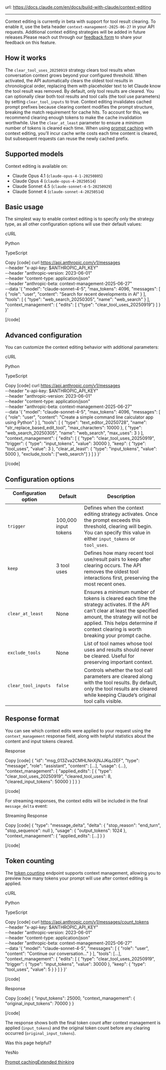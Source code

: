 url: https://docs.claude.com/en/docs/build-with-claude/context-editing

---

Context editing is currently in beta with support for tool result clearing. To enable it, use the beta header `context-management-2025-06-27` in your API requests. Additional context editing strategies will be added in future releases.Please reach out through our [feedback form](https://forms.gle/YXC2EKGMhjN1c4L88) to share your feedback on this feature.

## How it works

The `clear_tool_uses_20250919` strategy clears tool results when conversation context grows beyond your configured threshold. When activated, the API automatically clears the oldest tool results in chronological order, replacing them with placeholder text to let Claude know the tool result was removed. By default, only tool results are cleared. You can optionally clear both tool results and tool calls \(the tool use parameters\) by setting `clear_tool_inputs` to true. Context editing invalidates cached prompt prefixes because clearing content modifies the prompt structure, breaking the match requirement for cache hits. To account for this, we recommend clearing enough tokens to make the cache invalidation worthwhile. Use the `clear_at_least` parameter to ensure a minimum number of tokens is cleared each time. When using [prompt caching](/en/docs/build-with-claude/prompt-caching) with context editing, you’ll incur cache write costs each time content is cleared, but subsequent requests can reuse the newly cached prefix.

## Supported models

Context editing is available on:

  * Claude Opus 4.1 \(`claude-opus-4-1-20250805`\)
  * Claude Opus 4 \(`claude-opus-4-20250514`\)
  * Claude Sonnet 4.5 \(`claude-sonnet-4-5-20250929`\)
  * Claude Sonnet 4 \(`claude-sonnet-4-20250514`\)

## Basic usage

The simplest way to enable context editing is to specify only the strategy type, as all other configuration options will use their default values:

cURL

Python

TypeScript

Copy
[code]
    curl https://api.anthropic.com/v1/messages \
        --header "x-api-key: $ANTHROPIC_API_KEY" \
        --header "anthropic-version: 2023-06-01" \
        --header "content-type: application/json" \
        --header "anthropic-beta: context-management-2025-06-27" \
        --data '{
            "model": "claude-sonnet-4-5",
            "max_tokens": 4096,
            "messages": [
                {
                    "role": "user",
                    "content": "Search for recent developments in AI"
                }
            ],
            "tools": [
                {
                    "type": "web_search_20250305",
                    "name": "web_search"
                }
            ],
            "context_management": {
                "edits": [
                    {"type": "clear_tool_uses_20250919"}
                ]
            }
        }'

[/code]

## Advanced configuration

You can customize the context editing behavior with additional parameters:

cURL

Python

TypeScript

Copy
[code]
    curl https://api.anthropic.com/v1/messages \
        --header "x-api-key: $ANTHROPIC_API_KEY" \
        --header "anthropic-version: 2023-06-01" \
        --header "content-type: application/json" \
        --header "anthropic-beta: context-management-2025-06-27" \
        --data '{
            "model": "claude-sonnet-4-5",
            "max_tokens": 4096,
            "messages": [
                {
                    "role": "user",
                    "content": "Create a simple command line calculator app using Python"
                }
            ],
            "tools": [
                {
                    "type": "text_editor_20250728",
                    "name": "str_replace_based_edit_tool",
                    "max_characters": 10000
                },
                {
                    "type": "web_search_20250305",
                    "name": "web_search",
                    "max_uses": 3
                }
            ],
            "context_management": {
                "edits": [
                    {
                        "type": "clear_tool_uses_20250919",
                        "trigger": {
                            "type": "input_tokens",
                            "value": 30000
                        },
                        "keep": {
                            "type": "tool_uses",
                            "value": 3
                        },
                        "clear_at_least": {
                            "type": "input_tokens",
                            "value": 5000
                        },
                        "exclude_tools": ["web_search"]
                    }
                ]
            }
        }'

[/code]

## Configuration options

Configuration option| Default| Description
---|---|---
`trigger`| 100,000 input tokens| Defines when the context editing strategy activates. Once the prompt exceeds this threshold, clearing will begin. You can specify this value in either `input_tokens` or `tool_uses`.
`keep`| 3 tool uses| Defines how many recent tool use/result pairs to keep after clearing occurs. The API removes the oldest tool interactions first, preserving the most recent ones.
`clear_at_least`| None| Ensures a minimum number of tokens is cleared each time the strategy activates. If the API can’t clear at least the specified amount, the strategy will not be applied. This helps determine if context clearing is worth breaking your prompt cache.
`exclude_tools`| None| List of tool names whose tool uses and results should never be cleared. Useful for preserving important context.
`clear_tool_inputs`| `false`| Controls whether the tool call parameters are cleared along with the tool results. By default, only the tool results are cleared while keeping Claude’s original tool calls visible.

## Response format

You can see which context edits were applied to your request using the `context_management` response field, along with helpful statistics about the content and input tokens cleared.

Response

Copy
[code]
    {
        "id": "msg_013Zva2CMHLNnXjNJJKqJ2EF",
        "type": "message",
        "role": "assistant",
        "content": [...],
        "usage": {...},
        "context_management": {
            "applied_edits": [
                {
                    "type": "clear_tool_uses_20250919",
                    "cleared_tool_uses": 8,
                    "cleared_input_tokens": 50000
                }
            ]
        }
    }

[/code]

For streaming responses, the context edits will be included in the final `message_delta` event:

Streaming Response

Copy
[code]
    {
        "type": "message_delta",
        "delta": {
            "stop_reason": "end_turn",
            "stop_sequence": null
        },
        "usage": {
            "output_tokens": 1024
        },
        "context_management": {
            "applied_edits": [...]
        }
    }

[/code]

## Token counting

The [token counting](/en/docs/build-with-claude/token-counting) endpoint supports context management, allowing you to preview how many tokens your prompt will use after context editing is applied.

cURL

Python

TypeScript

Copy
[code]
    curl https://api.anthropic.com/v1/messages/count_tokens \
        --header "x-api-key: $ANTHROPIC_API_KEY" \
        --header "anthropic-version: 2023-06-01" \
        --header "content-type: application/json" \
        --header "anthropic-beta: context-management-2025-06-27" \
        --data '{
            "model": "claude-sonnet-4-5",
            "messages": [
                {
                    "role": "user",
                    "content": "Continue our conversation..."
                }
            ],
            "tools": [...],
            "context_management": {
                "edits": [
                    {
                        "type": "clear_tool_uses_20250919",
                        "trigger": {
                            "type": "input_tokens",
                            "value": 30000
                        },
                        "keep": {
                            "type": "tool_uses",
                            "value": 5
                        }
                    }
                ]
            }
        }'

[/code]

Response

Copy
[code]
    {
        "input_tokens": 25000,
        "context_management": {
            "original_input_tokens": 70000
        }
    }

[/code]

The response shows both the final token count after context management is applied \(`input_tokens`\) and the original token count before any clearing occurred \(`original_input_tokens`\).

Was this page helpful?

YesNo

[Prompt caching](/en/docs/build-with-claude/prompt-caching)[Extended thinking](/en/docs/build-with-claude/extended-thinking)
